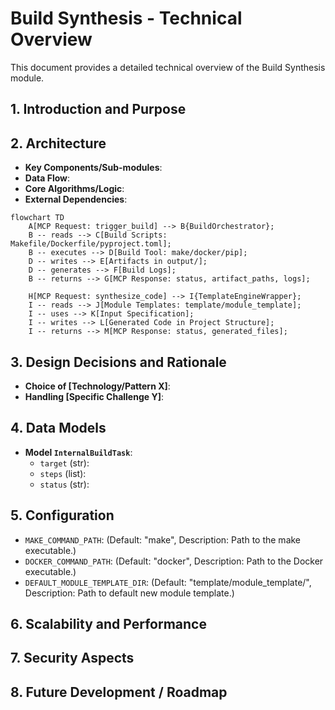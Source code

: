# Build Synthesis - Technical Overview

This document provides a detailed technical overview of the Build Synthesis module.

## 1. Introduction and Purpose

<!-- TODO: [Reviewed - Needs Content] Reiterate the module's core purpose from the main README.md, but with more technical depth. 
What specific problems does this module solve (e.g., automating complex builds, ensuring reproducible builds, generating boilerplate code from templates)? 
What are its key responsibilities within Codomyrmex (e.g., managing Docker builds, Python packaging, module scaffolding)? -->

## 2. Architecture

<!-- TODO: Describe the internal architecture of the module. 
Consider including a Mermaid diagram if it helps clarify relationships between build task runners, template engines, and artifact managers. 
Detail how it interacts with build definition files (Makefiles, pyproject.toml, Dockerfiles). -->

- **Key Components/Sub-modules**: 
  <!-- TODO: Detail the main internal parts and their roles. Examples:
  - `BuildOrchestrator`: Core component that parses build requests (e.g., from `trigger_build` MCP tool), identifies build scripts/tools (make, Docker, pip build), and executes them.
  - `TemplateEngineWrapper`: (If code synthesis is a major part) Interface for a templating engine like Jinja2, used by `synthesize_code_component`.
  - `ArtifactManager`: Handles storage and retrieval of build artifacts, potentially managing paths in the `output/` directory.
  - `DependencyChecker`: (Optional) Logic to verify build dependencies before starting a build.
  - `McpToolImplementations`: Concrete logic for `trigger_build` and `synthesize_code_component`.
  -->
- **Data Flow**: <!-- TODO: Explain how data (e.g., build target, configuration, source files, build logs, generated artifacts) moves through the module. -->
- **Core Algorithms/Logic**: <!-- TODO: Explain any complex logic, e.g., build dependency resolution if handled here, template rendering logic, strategies for parallel builds. -->
- **External Dependencies**: <!-- TODO: List specific key libraries (e.g., `subprocess` for running commands, `Jinja2` for templating, `Docker SDK` if interacting with Docker directly) or tools (make, Docker CLI) it relies on. -->

```mermaid
flowchart TD
    A[MCP Request: trigger_build] --> B{BuildOrchestrator};
    B -- reads --> C[Build Scripts: Makefile/Dockerfile/pyproject.toml];
    B -- executes --> D[Build Tool: make/docker/pip];
    D -- writes --> E[Artifacts in output/];
    D -- generates --> F[Build Logs];
    B -- returns --> G[MCP Response: status, artifact_paths, logs];

    H[MCP Request: synthesize_code] --> I{TemplateEngineWrapper};
    I -- reads --> J[Module Templates: template/module_template];
    I -- uses --> K[Input Specification];
    I -- writes --> L[Generated Code in Project Structure];
    I -- returns --> M[MCP Response: status, generated_files]; 
```
<!-- TODO: Adapt the Mermaid diagram above to accurately reflect the module's architecture for both build and synthesis. -->

## 3. Design Decisions and Rationale

<!-- TODO: Explain key design choices made during the development of this module. Examples:
- Choice of primary build orchestration method (e.g., Python scripts vs. Makefiles vs. a dedicated library).
- Approach to managing different build environments (local, CI).
- Strategy for making builds reproducible.
- How build configurations are managed and customized.
- Design of the `synthesize_code_component` for extensibility to new component types.
-->

- **Choice of [Technology/Pattern X]**: <!-- TODO: Why was it selected over alternatives? -->
- **Handling [Specific Challenge Y]**: <!-- TODO: How does the current design address it? -->

## 4. Data Models

<!-- TODO: If the module works with significant internal data structures (e.g., internal representation of a build job, a synthesis task), describe them here. -->

- **Model `InternalBuildTask`**:
  - `target` (str): <!-- TODO: The build target identifier. -->
  - `steps` (list): <!-- TODO: Sequence of commands or actions. -->
  - `status` (str): <!-- TODO: Current status of the task. -->

## 5. Configuration

<!-- TODO: Detail any advanced or internal configuration options. 
Examples: Default paths for build tools, configurable Docker repository, verbosity levels for build logs, default template paths. -->

- `MAKE_COMMAND_PATH`: (Default: "make", Description: Path to the make executable.)
- `DOCKER_COMMAND_PATH`: (Default: "docker", Description: Path to the Docker executable.)
- `DEFAULT_MODULE_TEMPLATE_DIR`: (Default: "template/module_template/", Description: Path to default new module template.)

## 6. Scalability and Performance

<!-- TODO: Discuss how the module handles potentially long-running builds or large numbers of build targets. 
Consider parallel execution, caching strategies for build steps. -->

## 7. Security Aspects

<!-- TODO: Elaborate on security considerations specific to this module's design, beyond MCP tool specs. 
Examples: Ensuring build scripts from untrusted sources are not executed without sandboxing (if applicable), secure handling of secrets passed to build processes, validation of template inputs for code synthesis to prevent injection. -->

## 8. Future Development / Roadmap

<!-- TODO: Outline potential future enhancements. 
Examples: Support for more build systems, advanced caching for build artifacts, integration with CI/CD platforms for automated build triggering and reporting, richer code synthesis capabilities. --> 